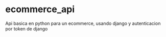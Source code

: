 # ecommerce_api
Api basica en python para un ecommerce, usando django y autenticacion por token de django

